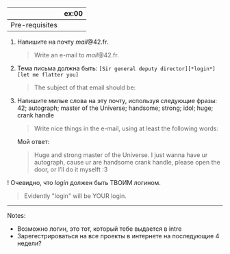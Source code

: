 | 				       |	ex:00					|
| ---------------- | ------------------|
| Pre-requisites								|

1. Напишите на почту *mail*@42.fr.
   > Write an e-mail to *mail*@42.fr.
2. Тема письма должна быть: `[Sir general deputy director][*login*][let me flatter you]`
   > The subject of that email should be:
3. Напишите милые слова на эту почту, используя следующие фразы: 42; autograph; master of the Universe; handsome; strong; idol; huge; crank handle
   > Write nice things in the e-mail, using at least the following words:

   Мой ответ:
   > Huge and strong master of the Universe. I just wanna have ur autograph, cause ur are handsome crank handle, please open the door, or I’ll do it myselft :3

!  Очевидно, что *login* должен быть ТВОИМ логином.
   > Evidently "login" will be YOUR login.

---

Notes:
   * Возможно логин, это тот, который тебе выдается в intre
   * Зарегестрироваться на все проекты в интернете на последующие 4 недели?
